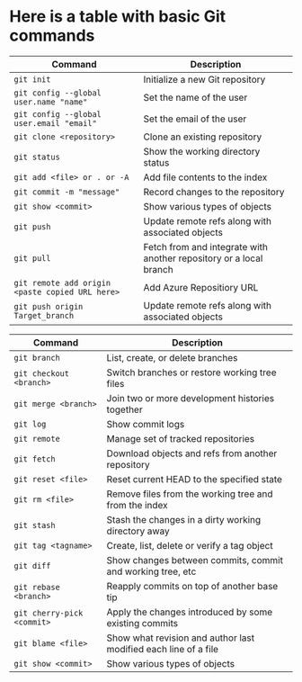 # Here is a table with basic Git commands 
| Command                                 | Description                                                 |
|-----------------------------------------|-------------------------------------------------------------|
| `git init`                              | Initialize a new Git repository                             |
| `git config --global user.name "name"`  | Set the name of the user                                    |
| `git config --global user.email "email"`| Set the email of the user                                   |
| `git clone <repository>`                | Clone an existing repository                                |
| `git status`                            | Show the working directory status                           |
| `git add <file> or . or -A`             | Add file contents to the index                              |
| `git commit -m "message"`               | Record changes to the repository                            |
| `git show <commit>`                     | Show various types of objects                               |
| `git push`                              | Update remote refs along with associated objects            |
| `git pull`                              | Fetch from and integrate with another repository or a local branch |
| `git remote add origin <paste copied URL here>`| Add Azure Repositiory URL |
| `git push origin Target_branch`         | Update remote refs along with associated objects  |

| Command                                 | Description                                                 |
|-----------------------------------------|-------------------------------------------------------------|
| `git branch`                            | List, create, or delete branches                            |
| `git checkout <branch>`                 | Switch branches or restore working tree files               |
| `git merge <branch>`                    | Join two or more development histories together             |
| `git log`                               | Show commit logs                                            |
| `git remote`                            | Manage set of tracked repositories                          |
| `git fetch`                             | Download objects and refs from another repository           |
| `git reset <file>`                      | Reset current HEAD to the specified state                   |
| `git rm <file>`                         | Remove files from the working tree and from the index       |
| `git stash`                             | Stash the changes in a dirty working directory away         |
| `git tag <tagname>`                     | Create, list, delete or verify a tag object                 |
| `git diff`                              | Show changes between commits, commit and working tree, etc  |
| `git rebase <branch>`                   | Reapply commits on top of another base tip                  |
| `git cherry-pick <commit>`              | Apply the changes introduced by some existing commits       |
| `git blame <file>`                      | Show what revision and author last modified each line of a file |
| `git show <commit>`                     | Show various types of objects                               |
